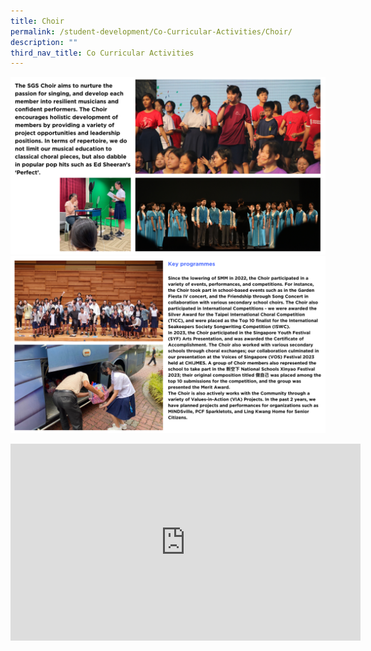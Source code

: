 ```yaml
---
title: Choir
permalink: /student-development/Co-Curricular-Activities/Choir/
description: ""
third_nav_title: Co Curricular Activities
---
```

![](/images/choir2024%20(1).png)![](/images/choir2024%20(2).png)

<iframe width="560" height="315" src="https://www.youtube.com/embed/rB_ff8-jLQk" title="YouTube video player" frameborder="0" allow="accelerometer; autoplay; clipboard-write; encrypted-media; gyroscope; picture-in-picture; web-share" allowfullscreen=""></iframe>